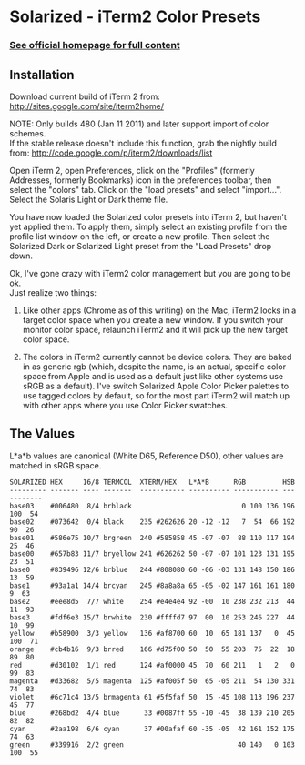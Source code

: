 Solarized - iTerm2 Color Presets
================================

### [See official homepage for full content](http://ethanschoonover.com/solarized)

Installation
------------

Download current build of iTerm 2 from: <http://sites.google.com/site/iterm2home/>

NOTE: Only builds 480 (Jan 11 2011) and later support import of color schemes.  
If the stable release doesn't include this function, grab the nightly build 
from: <http://code.google.com/p/iterm2/downloads/list>

Open iTerm 2, open Preferences, click on the "Profiles" (formerly Addresses, 
formerly Bookmarks) icon in the preferences toolbar, then select the "colors" 
tab. Click on the "load presets" and select "import...". Select the Solaris 
Light or Dark theme file.

You have now loaded the Solarized color presets into iTerm 2, but haven't yet 
applied them. To apply them, simply select an existing profile from the profile 
list window on the left, or create a new profile. Then select the Solarized 
Dark or Solarized Light preset from the "Load Presets" drop down.

Ok, I've gone crazy with iTerm2 color management but you are going to be ok.  
Just realize two things:

1. Like other apps (Chrome as of this writing) on the Mac, iTerm2 locks in 
   a target color space when you create a new window. If you switch your 
   monitor color space, relaunch iTerm2 and it will pick up the new target 
   color space.

2. The colors in iTerm2 currently cannot be device colors. They are baked in as 
   generic rgb (which, despite the name, is an actual, specific color space 
   from Apple and is used as a default just like other systems use sRGB as 
   a default). I've switch Solarized Apple Color Picker palettes to use tagged 
   colors by default, so for the most part iTerm2 will match up with other apps 
   where you use Color Picker swatches.

The Values
----------

L\*a\*b values are canonical (White D65, Reference D50), other values are 
matched in sRGB space.

    SOLARIZED HEX     16/8 TERMCOL  XTERM/HEX   L*A*B      RGB         HSB
    --------- ------- ---- -------  ----------- ---------- ----------- -----------
    base03    #006480  8/4 brblack                           0 100 136 196 100  54
    base02    #073642  0/4 black    235 #262626 20 -12 -12   7  54  66 192  90  26
    base01    #586e75 10/7 brgreen  240 #585858 45 -07 -07  88 110 117 194  25  46
    base00    #657b83 11/7 bryellow 241 #626262 50 -07 -07 101 123 131 195  23  51
    base0     #839496 12/6 brblue   244 #808080 60 -06 -03 131 148 150 186  13  59
    base1     #93a1a1 14/4 brcyan   245 #8a8a8a 65 -05 -02 147 161 161 180   9  63
    base2     #eee8d5  7/7 white    254 #e4e4e4 92 -00  10 238 232 213  44  11  93
    base3     #fdf6e3 15/7 brwhite  230 #ffffd7 97  00  10 253 246 227  44  10  99
    yellow    #b58900  3/3 yellow   136 #af8700 60  10  65 181 137   0  45 100  71
    orange    #cb4b16  9/3 brred    166 #d75f00 50  50  55 203  75  22  18  89  80
    red       #d30102  1/1 red      124 #af0000 45  70  60 211   1   2   0  99  83
    magenta   #d33682  5/5 magenta  125 #af005f 50  65 -05 211  54 130 331  74  83
    violet    #6c71c4 13/5 brmagenta 61 #5f5faf 50  15 -45 108 113 196 237  45  77
    blue      #268bd2  4/4 blue      33 #0087ff 55 -10 -45  38 139 210 205  82  82
    cyan      #2aa198  6/6 cyan      37 #00afaf 60 -35 -05  42 161 152 175  74  63
    green     #339916  2/2 green                            40 140   0 103 100  55
